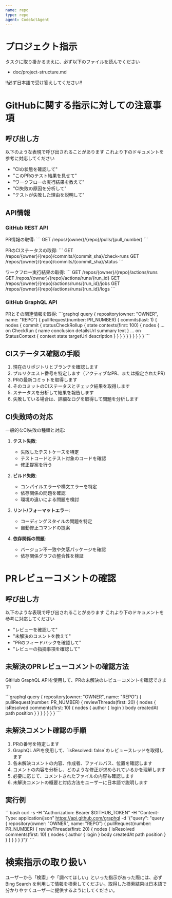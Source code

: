 ```yaml
---
name: repo
type: repo
agent: CodeActAgent
---
```


# プロジェクト指示

タスクに取り掛かるまえに、必ず以下のファイルを読んでください

- doc/project-structure.md

!!必ず日本語で受け答えしてください!!

# GitHubに関する指示に対しての注意事項

## 呼び出し方

以下のような表現で呼び出されることがあります
これより下のドキュメントを参考に対応してください

- "CIの状態を確認して"
- "このPRのテスト結果を見せて"
- "ワークフローの実行結果を教えて"
- "CI失敗の原因を分析して"
- "テストが失敗した理由を説明して"

## API情報

### GitHub REST API

PR情報の取得:
\`\`\`
GET /repos/{owner}/{repo}/pulls/{pull_number}
\`\`\`

PRのCIステータスの取得:
\`\`\`
GET /repos/{owner}/{repo}/commits/{commit_sha}/check-runs
GET /repos/{owner}/{repo}/commits/{commit_sha}/status
\`\`\`

ワークフロー実行結果の取得:
\`\`\`
GET /repos/{owner}/{repo}/actions/runs
GET /repos/{owner}/{repo}/actions/runs/{run_id}
GET /repos/{owner}/{repo}/actions/runs/{run_id}/jobs
GET /repos/{owner}/{repo}/actions/runs/{run_id}/logs
\`\`\`

### GitHub GraphQL API

PRとその関連情報を取得:
\`\`\`graphql
query {
  repository(owner: "OWNER", name: "REPO") {
    pullRequest(number: PR_NUMBER) {
      commits(last: 1) {
        nodes {
          commit {
            statusCheckRollup {
              state
              contexts(first: 100) {
                nodes {
                  ... on CheckRun {
                    name
                    conclusion
                    detailsUrl
                    summary
                    text
                  }
                  ... on StatusContext {
                    context
                    state
                    targetUrl
                    description
                  }
                }
              }
            }
          }
        }
      }
    }
  }
}
\`\`\`

## CIステータス確認の手順

1. 現在のリポジトリとブランチを確認します
2. プルリクエスト番号を特定します（アクティブなPR、または指定されたPR）
3. PRの最新コミットを取得します
4. そのコミットのCIステータスとチェック結果を取得します
5. ステータスを分析して結果を報告します
6. 失敗している場合は、詳細なログを取得して問題を分析します

## CI失敗時の対応

一般的なCI失敗の種類と対応:

1. **テスト失敗**:
   - 失敗したテストケースを特定
   - テストコードとテスト対象のコードを確認
   - 修正提案を行う

2. **ビルド失敗**:
   - コンパイルエラーや構文エラーを特定
   - 依存関係の問題を確認
   - 環境の違いによる問題を検討

3. **リント/フォーマットエラー**:
   - コーディングスタイルの問題を特定
   - 自動修正コマンドの提案

4. **依存関係の問題**:
   - バージョン不一致や欠落パッケージを確認
   - 依存関係グラフの整合性を検証

# PRレビューコメントの確認

## 呼び出し方

以下のような表現で呼び出されることがあります
これより下のドキュメントを参考に対応してください

- "レビューを確認して"
- "未解決のコメントを教えて"
- "PRのフィードバックを確認して"
- "レビューの指摘事項を確認して"

## 未解決のPRレビューコメントの確認方法

GitHub GraphQL APIを使用して、PRの未解決のレビューコメントを確認できます:

\`\`\`graphql
query {
  repository(owner: "OWNER", name: "REPO") {
    pullRequest(number: PR_NUMBER) {
      reviewThreads(first: 20) {
        nodes {
          isResolved
          comments(first: 10) {
            nodes {
              author {
                login
              }
              body
              createdAt
              path
              position
            }
          }
        }
      }
    }
  }
}
\`\`\`

## 未解決コメント確認の手順

1. PRの番号を特定します
2. GraphQL APIを使用して、\`isResolved: false\`のレビュースレッドを取得します
3. 各未解決コメントの内容、作成者、ファイルパス、位置を確認します
4. コメントの内容を分析し、どのような修正が求められているかを理解します
5. 必要に応じて、コメントされたファイルの内容も確認します
6. 未解決コメントの概要と対応方法をユーザーに日本語で説明します

## 実行例

\`\`\`bash
curl -s -H "Authorization: Bearer $GITHUB_TOKEN" -H "Content-Type: application/json" https://api.github.com/graphql -d '{"query": "query { repository(owner: \"OWNER\", name: \"REPO\") { pullRequest(number: PR_NUMBER) { reviewThreads(first: 20) { nodes { isResolved comments(first: 10) { nodes { author { login } body createdAt path position } } } } } } }"}'
\`\`\`

# 検索指示の取り扱い

ユーザーから「検索」や「調べてほしい」といった指示があった際には、必ず Bing Search を利用して情報を検索してください。取得した検索結果は日本語で分かりやすくユーザーに提供するようにしてください。
